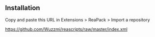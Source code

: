 Installation
-----------------------------------------------------------------------
Copy and paste this URL in Extensions > ReaPack > Import a repository 

https://github.com/Wuzzmi/reascripts/raw/master/index.xml
